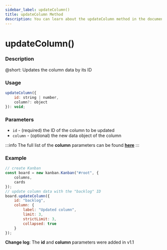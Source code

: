 ```yaml
---
sidebar_label: updateColumn()
title: updateColumn Method
description: You can learn about the updateColumn method in the documentation of the DHTMLX JavaScript Kanban library. Browse developer guides and API reference, try out code examples and live demos, and download a free 30-day evaluation version of DHTMLX Kanban.
---
```


# updateColumn()

### Description

@short: Updates the column data by its ID

### Usage

~~~jsx {}
updateColumn({
	id: string | number,
	column?: object
}): void;
~~~

### Parameters

- `id` - (required) the ID of the column to be updated
- `column` - (optional) the new data object of the column

:::info
The full list of the **column** parameters can be found [**here**](api/config/js_kanban_columns_config.md)
:::

### Example

~~~jsx {7-15}
// create Kanban
const board = new kanban.Kanban("#root", {
	columns,
	cards
});
// update column data with the "backlog" ID
board.updateColumn({
	id: "backlog",
	column: {
		label: "Updated column",
		limit: 3,
		strictLimit: 3,
		collapsed: true
	}
});
~~~

**Change log**: The **id** and **column** parameters were added in v1.1
